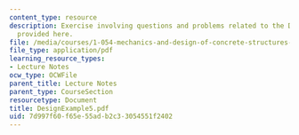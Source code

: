 ```yaml
---
content_type: resource
description: Exercise involving questions and problems related to the Design Example
  provided here.
file: /media/courses/1-054-mechanics-and-design-of-concrete-structures-spring-2004/7d997f60f65e55adb2c33054551f2402_DesignExample5.pdf
file_type: application/pdf
learning_resource_types:
- Lecture Notes
ocw_type: OCWFile
parent_title: Lecture Notes
parent_type: CourseSection
resourcetype: Document
title: DesignExample5.pdf
uid: 7d997f60-f65e-55ad-b2c3-3054551f2402
---
```

